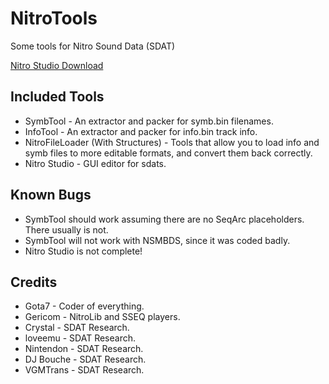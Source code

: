 # NitroTools
Some tools for Nitro Sound Data (SDAT)

[Nitro Studio Download](https://gota7.github.io/NitroTools/) 

## Included Tools
* SymbTool - An extractor and packer for symb.bin filenames.
* InfoTool - An extractor and packer for info.bin track info.
* NitroFileLoader (With Structures) - Tools that allow you to load info and symb files to more editable formats, and convert them back correctly.
* Nitro Studio - GUI editor for sdats.

## Known Bugs
* SymbTool should work assuming there are no SeqArc placeholders. There usually is not.
* SymbTool will not work with NSMBDS, since it was coded badly.
* Nitro Studio is not complete!

## Credits
* Gota7 - Coder of everything.
* Gericom - NitroLib and SSEQ players.
* Crystal - SDAT Research.
* loveemu - SDAT Research.
* Nintendon - SDAT Research.
* DJ Bouche - SDAT Research.
* VGMTrans - SDAT Research.
